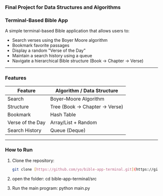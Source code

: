 ### **Final Project for Data Structures and Algorithms**

### **Terminal-Based Bible App**

A simple terminal-based Bible application that allows users to:

- Search verses using the Boyer Moore algorithm
- Bookmark favorite passages
- Display a random "Verse of the Day"
- Maintain a search history using a queue
- Navigate a hierarchical Bible structure (Book → Chapter → Verse)

<hr>

### **Features**

| Feature | Algorithm / Data Structure |
|----------|----------------------------|
| Search | Boyer–Moore Algorithm |
| Structure | Tree (Book → Chapter → Verse) |
| Bookmark | Hash Table |
| Verse of the Day | Array/List + Random |
| Search History | Queue (Deque) |

<hr>

### **How to Run**

1. Clone the repository:

   ```bash
   git clone [https://github.com/yo/bible-app-terminal.git](https://github.com/Denmark-DC-Bartolome/Group5-DSA_FinalProject)

2. open the folder:
    cd bible-app-terminal/src

3. Run the main program:
    python main.py
